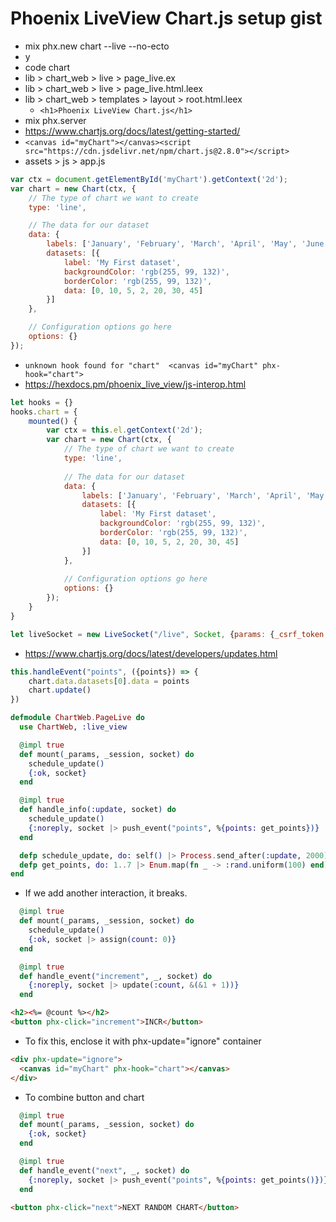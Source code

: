 # Phoenix LiveView Chart.js setup gist
- mix phx.new chart --live --no-ecto
- y
- code chart
- lib > chart_web > live > page_live.ex
- lib > chart_web > live > page_live.html.leex
- lib > chart_web > templates > layout > root.html.leex
	-   `<h1>Phoenix LiveView Chart.js</h1>`
-   mix phx.server
-   https://www.chartjs.org/docs/latest/getting-started/
-   `<canvas id="myChart"></canvas><script src="https://cdn.jsdelivr.net/npm/chart.js@2.8.0"></script>`
-   assets > js > app.js
```javascript 
var ctx = document.getElementById('myChart').getContext('2d');
var chart = new Chart(ctx, {
    // The type of chart we want to create
    type: 'line',

    // The data for our dataset
    data: {
        labels: ['January', 'February', 'March', 'April', 'May', 'June', 'July'],
        datasets: [{
            label: 'My First dataset',
            backgroundColor: 'rgb(255, 99, 132)',
            borderColor: 'rgb(255, 99, 132)',
            data: [0, 10, 5, 2, 20, 30, 45]
        }]
    },

    // Configuration options go here
    options: {}
});
```
-	`unknown hook found for "chart" 
<canvas id="myChart" phx-hook="chart">`
- https://hexdocs.pm/phoenix_live_view/js-interop.html
```javascript
let hooks = {}
hooks.chart = {
    mounted() {
        var ctx = this.el.getContext('2d');
        var chart = new Chart(ctx, {
            // The type of chart we want to create
            type: 'line',
        
            // The data for our dataset
            data: {
                labels: ['January', 'February', 'March', 'April', 'May', 'June', 'July'],
                datasets: [{
                    label: 'My First dataset',
                    backgroundColor: 'rgb(255, 99, 132)',
                    borderColor: 'rgb(255, 99, 132)',
                    data: [0, 10, 5, 2, 20, 30, 45]
                }]
            },
        
            // Configuration options go here
            options: {}
        });
    }
}

let liveSocket = new LiveSocket("/live", Socket, {params: {_csrf_token: csrfToken}, hooks})
```
- https://www.chartjs.org/docs/latest/developers/updates.html

```javascript
this.handleEvent("points", ({points}) => {
	chart.data.datasets[0].data = points
	chart.update()
})
```

```elixir
defmodule ChartWeb.PageLive do
  use ChartWeb, :live_view

  @impl true
  def mount(_params, _session, socket) do
    schedule_update()
    {:ok, socket}
  end

  @impl true
  def handle_info(:update, socket) do
    schedule_update()
    {:noreply, socket |> push_event("points", %{points: get_points})}
  end

  defp schedule_update, do: self() |> Process.send_after(:update, 2000)
  defp get_points, do: 1..7 |> Enum.map(fn _ -> :rand.uniform(100) end)
end
```

- If we add another interaction, it breaks.

```elixir
  @impl true
  def mount(_params, _session, socket) do
    schedule_update()
    {:ok, socket |> assign(count: 0)}
  end

  @impl true
  def handle_event("increment", _, socket) do
    {:noreply, socket |> update(:count, &(&1 + 1))}
  end
```

```html
<h2><%= @count %></h2>
<button phx-click="increment">INCR</button>
```

- To fix this, enclose it with phx-update="ignore" container

```html
<div phx-update="ignore">
  <canvas id="myChart" phx-hook="chart"></canvas>
</div>
```

- To combine button and chart

```elixir
  @impl true
  def mount(_params, _session, socket) do
    {:ok, socket}
  end

  @impl true
  def handle_event("next", _, socket) do
    {:noreply, socket |> push_event("points", %{points: get_points()})}
  end
```

```html
<button phx-click="next">NEXT RANDOM CHART</button>
```
